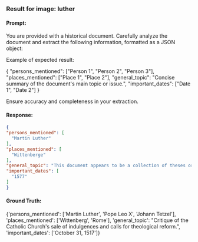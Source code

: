 
### Result for image: luther

#### Prompt:
  You are provided with a historical document. Carefully analyze the document and extract the following information, formatted as a JSON object:

Example of expected result:

{
"persons_mentioned": ["Person 1", "Person 2", "Person 3"],
"places_mentioned": ["Place 1", "Place 2"],
"general_topic": "Concise summary of the document's main topic or issue.",
"important_dates": ["Date 1", "Date 2"]
}

Ensure accuracy and completeness in your extraction.

#### Response:
  ```json
{
  "persons_mentioned": [
    "Martin Luther"
  ],
  "places_mentioned": [
    "Wittenberge"
  ],
  "general_topic": "This document appears to be a collection of theses or propositions, likely related to theological or religious debate, possibly concerning indulgences, purgatory, and the authority of the Pope. It is presented in a numbered list format, with each point likely representing a distinct argument or statement.",
  "important_dates": [
    "1577"
  ]
}
```

#### Ground Truth:
  {'persons_mentioned': ['Martin Luther', 'Pope Leo X', 'Johann Tetzel'], 'places_mentioned': ['Wittenberg', 'Rome'], 'general_topic': "Critique of the Catholic Church's sale of indulgences and calls for theological reform.", 'important_dates': ['October 31, 1517']}